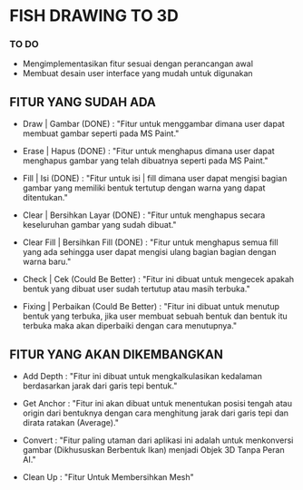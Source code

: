 # FISH DRAWING TO 3D
### TO DO
- Mengimplementasikan fitur sesuai dengan perancangan awal
- Membuat desain user interface yang mudah untuk digunakan

## FITUR YANG SUDAH ADA
- Draw  |   Gambar              (DONE) : 
    "Fitur untuk menggambar dimana user dapat membuat gambar seperti pada MS Paint."

- Erase |   Hapus               (DONE) : 
    "Fitur untuk menghapus dimana user dapat menghapus gambar yang telah dibuatnya seperti pada MS Paint."


- Fill  |   Isi                 (DONE) : 
    "Fitur untuk isi | fill dimana user dapat mengisi bagian gambar yang memiliki bentuk tertutup dengan warna yang dapat ditentukan."

- Clear |   Bersihkan Layar     (DONE) : 
    "Fitur untuk menghapus secara keseluruhan gambar yang sudah dibuat."

- Clear Fill | Bersihkan Fill   (DONE) : 
    "Fitur untuk menghapus semua fill yang ada sehingga user dapat mengisi ulang bagian bagian dengan warna baru."

- Check     | Cek               (Could Be Better) : 
    "Fitur ini dibuat untuk mengecek apakah bentuk yang dibuat user sudah tertutup atau masih terbuka."

- Fixing    | Perbaikan         (Could Be Better) : 
    "Fitur ini dibuat untuk menutup bentuk yang terbuka, jika user membuat sebuah bentuk dan bentuk itu terbuka maka akan diperbaiki dengan cara menutupnya."

## FITUR YANG AKAN DIKEMBANGKAN
- Add Depth : 
    "Fitur ini dibuat untuk mengkalkulasikan kedalaman berdasarkan jarak dari garis tepi bentuk."

- Get Anchor : 
    "Fitur ini akan dibuat untuk menentukan posisi tengah atau origin dari bentuknya dengan cara menghitung jarak dari garis tepi dan dirata ratakan (Average)."

- Convert : 
    "Fitur paling utaman dari aplikasi ini adalah untuk menkonversi gambar (Dikhususkan Berbentuk Ikan) menjadi Objek 3D Tanpa Peran AI."

- Clean Up : 
    "Fitur Untuk Membersihkan Mesh"